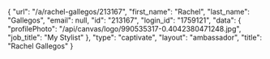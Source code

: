 {
    "url": "\/a\/rachel-gallegos\/213167",
    "first_name": "Rachel",
    "last_name": "Gallegos",
    "email": null,
    "id": "213167",
    "login_id": "1759121",
    "data": {
        "profilePhoto": "\/api\/canvas\/logo\/990535317-0.4042380471248.jpg",
        "job_title": "My Stylist"
    },
    "type": "captivate",
    "layout": "ambassador",
    "title": "Rachel Gallegos"
}